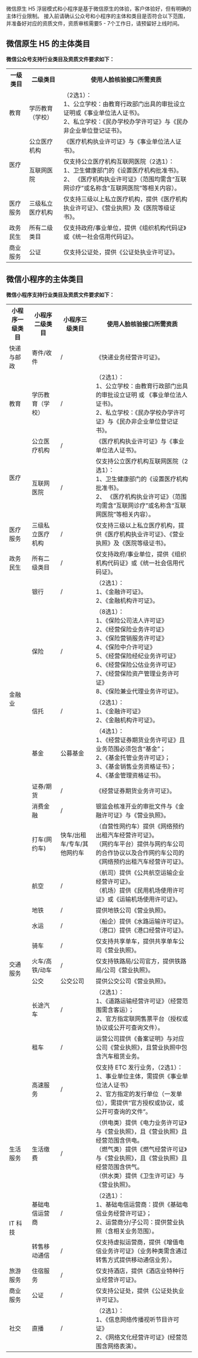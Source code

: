 微信原生 H5 浮层模式和小程序是基于微信原生的体验，客户体验好，但有明确的主体行业限制。
接入前请确认公众号和小程序的主体和类目是否符合以下范围，并准备好对应的资质文件，资质审核需要5 - 7个工作日，请预留好上线时间。
## 微信原生 H5 的主体类目
**微信公众号支持行业类目及资质文件要求如下：**
<table>
<tr>
<th>一级类目</th>  
<th>二级类目</th>  
<th>使用人脸核验接口所需资质 </th>  
</tr>
<tr>
<td>教育</td> 
<td>学历教育（学校）</td>   
<td>（2选1）：<br>1、公立学校：由教育行政部门出具的审批设立证明或《事业单位法人证书》。<br>2、私立学校：《民办学校办学许可证》与《民办非企业单位登记证书》。</td>
</tr> 
<tr>      
<td rowspan="2">医疗</td>
<td>公立医疗机构</td>   
<td>《医疗机构执业许可证》与《事业单位法人证书》。</td>   
<tr>
<td>互联网医院</td>   
<td>仅支持公立医疗机构互联网医院（2选1）：<br>1、卫生健康部门的《设置医疗机构批准书》。<br>2、 《医疗机构执业许可证》（范围均需含“互联网诊疗”或名称含“互联网医院”等相关内容）。</td>   
</tr> <tr>
<td>医疗服务</td>
<td>三级私立医疗机构</td>   
<td>仅支持三级以上私立医疗机构，提供《医疗机构执业许可证》、《营业执照》及《医院等级证书》。</td>   
</tr> 
<tr>      
<td>政务民生</td>   
<td>所有二级类目</td>   
<td> 仅支持政府/事业单位，提供《组织机构代码证》或《统一社会信用代码证》。</td>   
</tr> 
<tr>      
<td> 商业服务			</td>   
<td> 公证	</td>   
<td>仅支持公证处，提供《公证处执业许可证》。</td>   
</tr> 	 	
</table>


## 微信小程序的主体类目
**微信小程序支持行业类目及资质文件要求如下：**
<table>
<tr>
<th>小程序一级类目</th>  
<th>小程序二级类目</th>  
<th>小程序三级类目</th> 
<th>使用人脸核验接口所需资质</th>  
</tr>
<tr>      
<td >快递与邮政</td>   
<td>寄件/收件</td> 
<td>/</td> 
<td>《快递业务经营许可证》。</td>   
</tr>
<tr>      
<td >教育</td>   
<td>学历教育（学校）</td> 
<td>/</td> 
<td>（2选1）：<br>1、公立学校：由教育行政部门出具的审批设立证明 或 《事业单位法人证书》。<br>2、私立学校：《民办学校办学许可证》与《民办非企业单位登记证书》。</td>   
</tr>
<tr>   
<td rowspan="2">医疗</td>   
<td>公立医疗机构</td>   
<td>/</td> 
<td>《医疗机构执业许可证》与《事业单位法人证书》。</td>   
</tr> 
<tr>      
<td>互联网医院</td>   
<td>/</td> 
<td>仅支持公立医疗机构互联网医院（2选1）：<br>1、卫生健康部门的《设置医疗机构批准书》。<br>2、 《医疗机构执业许可证》（范围均需含“互联网诊疗”或名称含“互联网医院”等相关内容）。</td>   
</tr> <tr>
<td>医疗服务</td>
<td>三级私立医疗机构</td> 
<td>/</td> 
<td>仅支持三级以上私立医疗机构，提供《医疗机构执业许可证》、《营业执照》及《医院等级证书》。</td>   
</tr> 
<tr>      
<td>政务民生</td>   
<td>所有二级类目</td> <td>/</td>   
<td> 仅支持政府/事业单位，提供《组织机构代码证》或《统一社会信用代码证》。</td>   
</tr> 	
<tr>      
<td rowspan="6">金融业</td>   
<td>银行</td>  <td>/</td>  
<td>（2选1）：<br>1、《金融许可证》。<br>2、《金融机构许可证》。</td>   
</tr>
<tr>
<td>保险</td>   <td>/</td> 
<td>（8选1）：<br>1、《保险公司法人许可证》<br>2、《经营保险业务许可证》<br>3、《保险营销服务许可证》<br>4、《保险中介许可证》<br>5、《经营保险经纪业务许可证》<br>6、《经营保险公估业务许可证》<br>7、《经营保险资产管理业务许可证》<br>8、《保险兼业代理业务许可证》。</td>
</tr> 
<tr>      
<td>信托</td>   <td>/</td> 
<td>（2选1）：<br>1、《金融许可证》<br>2、《金融机构许可证》。</td>   
</tr> 
<tr>
<td>基金</td>   <td>公募基金</td> 
<td>（4选1）：<br>1、《经营证券期货业务许可证》且业务范围必须包含“基金”；<br>2、《基金托管业务许可证》；<br>3、《基金销售业务资格证书》；<br>4、《基金管理资格证书》。</td>
</tr> 
<tr>
<td>证券/期货 </td>   <td>/</td> 
<td>《经营证券期货业务许可证》。</td>
</tr> 
<tr>
<td>消费金融</td>   <td>/</td> 
<td>	银监会核准开业的审批文件与《金融许可证》与《营业执照》。</td>
</tr> 
<tr>
<td rowspan="10">交通服务</td>   
<td>	打车(网约车) </td><td>快车/出租车/专车/其他网约车</td> 
<td>（自营性网约车）提供《网络预约出租汽车经营许可证》。<br>（网约车平台）提供与网约车公司的合作协议以及合作网约车公司的《网络预约出租汽车经营许可证》。</td>   
</tr> 
<tr>
<td>	航空 </td><td>/</td> 
<td>（航司）提供《公共航空运输企业经营许可证》。<br>（机场）提供《民用机场使用许可证》或《运输机场使用许可证》。</td>   
</tr> 
<tr>
<td>	地铁 </td><td>/</td> 
<td>提供地铁公司《营业执照》。</td>   
</tr> 
<tr>
<td>	水运 </td><td>/</td> 
<td>（船企）提供《水路运输许可证》。<br>（港口）提供《港口经营许可证》。</td>   
</tr>  
<tr>
<td>	骑车 </td><td>/</td> 
<td>仅支持共享单车，提供共享单车公司《营业执照》。</td>   
</tr> 
<tr>
<td>	火车/高铁/动车 </td><td>/</td> 
<td>仅支持铁路局/公司官方，提供铁路局/公司《营业执照》。</td>   
</tr>
		<tr>
<td>	公交 </td><td>公交公司</td> 
<td>提供公交公司《营业执照》。</td>   
</tr>
				<tr>
<td>	长途汽车 </td><td>/</td> 
<td>（2选1）：<br>1、《道路运输经营许可证》（经营范围需含客运）；<br>2、官方指定联网售票平台（授权或协议或公开可查询文件）。</td>   
</tr>
						<tr>
<td>	租车 </td><td>/</td> 
<td>运营公司提供《备案证明》与对应公司《营业执照》，且营业执照中包含汽车租赁业务。</td>   
</tr>
<tr>
<td>	高速服务 </td><td>/</td> 
<td>仅支持 ETC 发行业务，（2选1）：<br>1、事业单位主体，需提供《事业单位法人证书》<br>2、官方指定的发行单位（一发单位），需提供“官方授权或协议，或公开可查询的文件”。</td>   
</tr> 
<tr>      
<td> 生活服务	</td>   
<td> 生活缴费	</td>   <td>/</td> 
<td>（供电类）提供《电力业务许可证》与《营业执照》，且《营业执照》且经营范围含供电。<br>（燃气类）提供《燃气经营许可证》与《营业执照》，且《营业执照》且经营范围含供气。<br>（供水类）提供《卫生许可证》与《营业执照》。</td>   
</tr> 
<tr>
<td rowspan="2"> IT 科技		</td>   
			<td> 基础电信运营商	</td>   <td>/</td> 
<td>（2选1）：<br>1、基础电信运营商：提供《基础电信业务经营许可证》；<br>2、运营商分/子公司：提供营业执照（含相关业务范围）。</td>   
		 </tr> 
<tr>      
<td>转售移动通信</td>    <td>/</td> 
<td>仅支持虚拟运营商，提供《增值电信业务许可证》（业务种类需含通过转售方式提供移动通信业务）。</td>   
</tr> 	 
<tr>      
<td>旅游服务</td>   
<td> 住宿服务		</td>    <td>/</td> 
<td>仅支持酒店，提供《酒店业特种行业经营许可证》。</td>   
</tr> 
<tr>      
<td> 商业服务			</td>   
<td> 公证	</td>    <td>/</td> 
<td>仅支持公证处，提供《公证处执业许可证》。</td>   
</tr> 	 	
<tr>      
<td>社交</td>   
<td> 直播		</td>    <td>/</td> 
<td>（2选1）：<br>1、《信息网络传播视听节目许可证》<br>2、《网络文化经营许可证》(经营范围含网络表演）。</td>   
</tr> 
</table>


